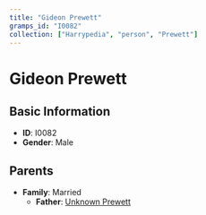 ```yaml
---
title: "Gideon Prewett"
gramps_id: "I0082"
collection: ["Harrypedia", "person", "Prewett"]
---
```


# Gideon Prewett

## Basic Information

- **ID**: I0082
- **Gender**: Male

## Parents

- **Family**: Married
  - **Father**: [Unknown Prewett](//Prewett/I0091/)

